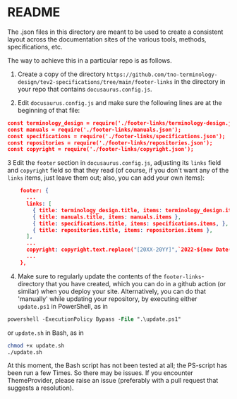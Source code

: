 # README

The .json files in this directory are meant to be used to create a consistent layout across the documentation sites of the various tools, methods, specifications, etc.

The way to achieve this in a particular repo is as follows.

1. Create a copy of the directory `https://github.com/tno-terminology-design/tev2-specifications/tree/main/footer-links` in the directory in your repo that contains `docusaurus.config.js`.

2. Edit `docusaurus.config.js` and make sure the following lines are at the beginning of that file:

~~~ json
const terminology_design = require('./footer-links/terminology-design.json');
const manuals = require('./footer-links/manuals.json');
const specifications = require('./footer-links/specifications.json');
const repositories = require('./footer-links/repositories.json');
const copyright = require('./footer-links/copyright.json');
~~~

3 Edit the `footer` section in `docusaurus.config.js`, adjusting its `links` field and `copyright` field so that they read (of course, if you don't want any of the `links` items, just leave them out; also, you can add your own items):

~~~ json
    footer: {
      ...
      links: [
        { title: terminology_design.title, items: terminology_design.items },
        { title: manuals.title, items: manuals.items },
        { title: specifications.title, items: specifications.items, },
        { title: repositories.title, items: repositories.items },
      ],
      ...
      copyright: copyright.text.replace("[20XX-20YY]",`2022-${new Date().getFullYear()}`)
      ...
    },
~~~

4. Make sure to regularly update the contents of the `footer-links`-directory that you have created, which you can do in a github action (or similar) when you deploy your site. Alternatively, you can do that 'manually' while updating your repository, by executing either `update.ps1` in PowerShell, as in

~~~ ps
powershell -ExecutionPolicy Bypass -File ".\update.ps1"
~~~

or `update.sh` in Bash, as in

~~~ Bash
chmod +x update.sh
./update.sh
~~~

At this moment, the Bash script has not been tested at all; the PS-script has been run a few Times. So there may be issues. If you encounter ThemeProvider, please raise an issue (preferably with a pull request that suggests a resolution).